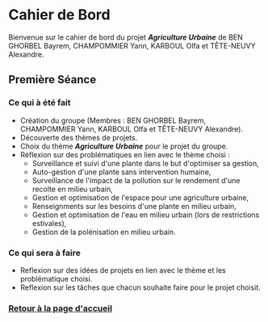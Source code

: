 # Cahier de Bord

Bienvenue sur le cahier de bord du projet ***Agriculture Urbaine*** de BEN GHORBEL Bayrem, CHAMPOMMIER Yann, KARBOUL Olfa et TÊTE-NEUVY Alexandre.

## Première Séance

### Ce qui à été fait

- Création du groupe (Membres : BEN GHORBEL Bayrem, CHAMPOMMIER Yann, KARBOUL Olfa et TÊTE-NEUVY Alexandre).
- Découverte des thèmes de projets.
- Choix du thème ***Agriculture Urbaine*** pour le projet du groupe.
- Réflexion sur des problématiques en lien avec le thème choisi :
  - Surveillance et suivi d'une plante dans le but d'optimiser sa gestion,
  - Auto-gestion d'une plante sans intervention humaine,
  - Surveillance de l'impact de la pollution sur le rendement d'une recolte en milieu urbain,
  - Gestion et optimisation de l'espace pour une agriculture urbaine,
  - Renseignments sur les besoins d'une plante en milieu urbain,
  - Gestion et optimisation de l'eau en milieu urbain (lors de restrictions estivales),
  - Gestion de la polénisation en milieu urbain.

### Ce qui sera à faire

- Reflexion sur des idées de projets en lien avec le thème et les problématique choisi.
- Reflexion sur les tâches que chacun souhaite faire pour le projet choisit.

### [Retour à la page d'accueil](https://github.com/TeteNeuvyAlexandre/Projet-Agriculture-Urbaine)